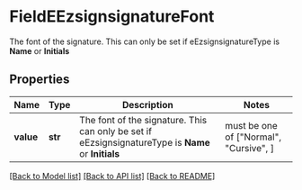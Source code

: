 # FieldEEzsignsignatureFont

The font of the signature. This can only be set if eEzsignsignatureType is **Name** or **Initials**

## Properties
Name | Type | Description | Notes
------------ | ------------- | ------------- | -------------
**value** | **str** | The font of the signature. This can only be set if eEzsignsignatureType is **Name** or **Initials** |  must be one of ["Normal", "Cursive", ]

[[Back to Model list]](../README.md#documentation-for-models) [[Back to API list]](../README.md#documentation-for-api-endpoints) [[Back to README]](../README.md)


